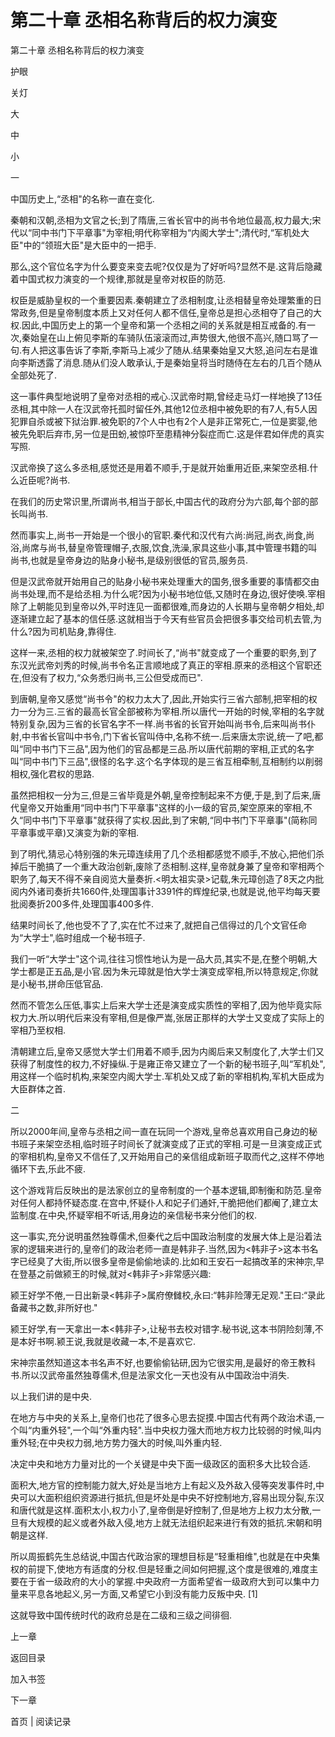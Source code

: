 # 第二十章 丞相名称背后的权力演变

第二十章 丞相名称背后的权力演变

护眼

关灯

大

中

小

一

中国历史上,“丞相"的名称一直在变化.

秦朝和汉朝,丞相为文官之长;到了隋唐,三省长官中的尚书令地位最高,权力最大;宋代以“同中书门下平章事"为宰相;明代称宰相为“内阁大学士";清代时,“军机处大臣"中的“领班大臣"是大臣中的一把手.

那么,这个官位名字为什么要变来变去呢?仅仅是为了好听吗?显然不是.这背后隐藏着中国式权力演变的一个规律,那就是皇帝对权臣的防范.

权臣是威胁皇权的一个重要因素.秦朝建立了丞相制度,让丞相替皇帝处理繁重的日常政务,但是皇帝制度本质上又对任何人都不信任,皇帝总是担心丞相夺了自己的大权.因此,中国历史上的第一个皇帝和第一个丞相之间的关系就是相互戒备的.有一次,秦始皇在山上俯见李斯的车骑队伍滚滚而过,声势很大,他很不高兴,随口骂了一句.有人把这事告诉了李斯,李斯马上减少了随从.结果秦始皇又大怒,追问左右是谁向李斯透露了消息.随从们没人敢承认,于是秦始皇将当时随侍在左右的几百个随从全部处死了.

这一事件典型地说明了皇帝对丞相的戒心.汉武帝时期,曾经走马灯一样地换了13任丞相,其中除一人在汉武帝托孤时留任外,其他12位丞相中被免职的有7人,有5人因犯罪自杀或被下狱治罪.被免职的7个人中也有2个人是非正常死亡,一位是窦婴,他被先免职后弃市,另一位是田蚡,被惊吓至患精神分裂症而亡.这是伴君如伴虎的真实写照.

汉武帝换了这么多丞相,感觉还是用着不顺手,于是就开始重用近臣,来架空丞相.什么近臣呢?尚书.

在我们的历史常识里,所谓尚书,相当于部长,中国古代的政府分为六部,每个部的部长叫尚书.

然而事实上,尚书一开始是一个很小的官职.秦代和汉代有六尚:尚冠,尚衣,尚食,尚浴,尚席与尚书,替皇帝管理帽子,衣服,饮食,洗澡,家具这些小事,其中管理书籍的叫尚书,也就是皇帝身边的贴身小秘书,是级别很低的官员,服务员.

但是汉武帝就开始用自己的贴身小秘书来处理重大的国务,很多重要的事情都交由尚书处理,而不是给丞相.为什么呢?因为小秘书地位低,又随时在身边,很好使唤.宰相除了上朝能见到皇帝以外,平时连见一面都很难,而身边的人长期与皇帝朝夕相处,却逐渐建立起了基本的信任感.这就相当于今天有些官员会把很多事交给司机去管,为什么?因为司机贴身,靠得住.

这样一来,丞相的权力就被架空了.时间长了,“尚书"就变成了一个重要的职务,到了东汉光武帝刘秀的时候,尚书令名正言顺地成了真正的宰相.原来的丞相这个官职还在,但没有了权力,“众务悉归尚书,三公但受成而已".

到唐朝,皇帝又感觉“尚书令"的权力太大了,因此,开始实行三省六部制,把宰相的权力一分为三.三省的最高长官全部被称为宰相.所以唐代一开始的时候,宰相的名字就特别复杂,因为三省的长官名字不一样.尚书省的长官开始叫尚书令,后来叫尚书仆射,中书省长官叫中书令,门下省长官叫侍中,名称不统一.后来唐太宗说,统一了吧,都叫“同中书门下三品",因为他们的官品都是三品.所以唐代前期的宰相,正式的名字叫“同中书门下三品",很怪的名字.这个名字体现的是三省互相牵制,互相制约以削弱相权,强化君权的思路.

虽然把相权一分为三,但是三省毕竟是外朝,皇帝控制起来不方便,于是,到了后来,唐代皇帝又开始重用“同中书门下平章事"这样的小一级的官员,架空原来的宰相,不久“同中书门下平章事"就获得了实权.因此,到了宋朝,“同中书门下平章事"(简称同平章事或平章)又演变为新的宰相.

到了明代,猜忌心特别强的朱元璋连续用了几个丞相都感觉不顺手,不放心,把他们杀掉后干脆搞了一个重大政治创新,废除了丞相制.这样,皇帝就身兼了皇帝和宰相两个职务了,每天不得不亲自阅览大量奏折.<明太祖实录>记载,朱元璋创造了8天之内批阅内外诸司奏折共1660件,处理国事计3391件的辉煌纪录,也就是说,他平均每天要批阅奏折200多件,处理国事400多件.

结果时间长了,他也受不了了,实在忙不过来了,就把自己信得过的几个文官任命为“大学士",临时组成一个秘书班子.

我们一听“大学士"这个词,往往习惯性地认为是一品大员,其实不是,在整个明朝,大学士都是正五品,是小官.因为朱元璋就是怕大学士演变成宰相,所以特意规定,你就是小秘书,拼命压低官品.

然而不管怎么压低,事实上后来大学士还是演变成实质性的宰相了,因为他毕竟实际权力大.所以明代后来没有宰相,但是像严嵩,张居正那样的大学士又变成了实际上的宰相乃至权相.

清朝建立后,皇帝又感觉大学士们用着不顺手,因为内阁后来又制度化了,大学士们又获得了制度性的权力,不好操纵.于是雍正帝又建立了一个新的秘书班子,叫“军机处",用这样一个临时机构,来架空内阁大学士.军机处又成了新的宰相机构,军机大臣成为大臣群体之首.

二

所以2000年间,皇帝与丞相之间一直在玩同一个游戏,皇帝总喜欢用自己身边的秘书班子来架空丞相,临时班子时间长了就演变成了正式的宰相.可是一旦演变成正式的宰相机构,皇帝又不信任了,又开始用自己的亲信组成新班子取而代之,这样不停地循环下去,乐此不疲.

这个游戏背后反映出的是法家创立的皇帝制度的一个基本逻辑,即制衡和防范.皇帝对任何人都持怀疑态度.在宫中,怀疑仆人和妃子们通奸,干脆把他们都阉了,建立太监制度.在中央,怀疑宰相不听话,用身边的亲信秘书来分他们的权.

这一事实,充分说明虽然独尊儒术,但秦代之后中国政治制度的发展大体上是沿着法家的逻辑来进行的,皇帝们的政治老师一直是韩非子.当然,因为<韩非子>这本书名字已经臭了大街,所以很多皇帝是偷偷地读的.比如和王安石一起搞改革的宋神宗,早在登基之前做颍王的时候,就对<韩非子>非常感兴趣:

颍王好学不倦,一日出新录<韩非子>属府僚雠校,永曰:“韩非险薄无足观."王曰:“录此备藏书之数,非所好也."

颍王好学,有一天拿出一本<韩非子>,让秘书去校对错字.秘书说,这本书阴险刻薄,不是本好书啊.颍王说,我就是收藏一本,不是喜欢它.

宋神宗虽然知道这本书名声不好,也要偷偷钻研,因为它很实用,是最好的帝王教科书.所以汉武帝虽然独尊儒术,但是法家文化一天也没有从中国政治中消失.

以上我们讲的是中央.

在地方与中央的关系上,皇帝们也花了很多心思去捉摸.中国古代有两个政治术语,一个叫“内重外轻",一个叫“外重内轻".当中央权力强大而地方权力比较弱的时候,叫内重外轻;在中央权力弱,地方势力强大的时候,叫外重内轻.

决定中央和地方力量对比的一个关键是中央下面一级政区的面积多大比较合适.

面积大,地方官的控制能力就大,好处是当地方上有起义及外敌入侵等突发事件时,中央可以大面积组织资源进行抵抗,但是坏处是中央不好控制地方,容易出现分裂,东汉和唐代就是这样.面积太小,权力小了,皇帝倒是好控制了,但是地方上权力太分散,一旦有大规模的起义或者外敌入侵,地方上就无法组织起来进行有效的抵抗.宋朝和明朝是这样.

所以周振鹤先生总结说,中国古代政治家的理想目标是“轻重相维",也就是在中央集权的前提下,使地方有适度的分权.但是轻重之间如何把握,这个度是很难的,难度主要在于省一级政府的大小的掌握.中央政府一方面希望省一级政府大到可以集中力量来平息各地起义,另一方面,又希望它小到没有能力反叛中央. [1]

这就导致中国传统时代的政府总是在二级和三级之间徘徊.

上一章

返回目录

加入书签

下一章

首页 | 阅读记录